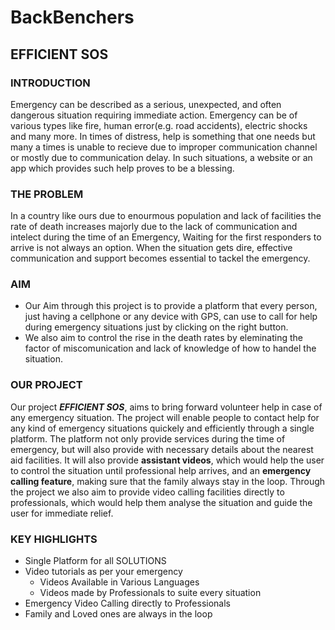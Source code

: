 # BackBenchers
## EFFICIENT SOS


### INTRODUCTION 

Emergency can be described as a serious, unexpected, and often dangerous situation requiring immediate action. Emergency can be of various types like fire, human error(e.g. road accidents), electric shocks and many more. In times of distress, help is something that one needs but many a times is unable to recieve due to improper communication channel or mostly due to communication delay. In such situations, a website or an app which provides such help proves to be a blessing.


### THE PROBLEM

In a country like ours due to enourmous population and lack of facilities the rate of death increases majorly due to the lack of communication and intelect during the time of an Emergency, Waiting for the first responders to arrive is not always an option. When the situation gets dire, effective communication and support becomes essential to tackel the emergency.


### AIM

* Our Aim through this project is to provide a platform that every person, just having a cellphone or any device with GPS, can use to call for help during emergency situations just by clicking on the right button. 
* We also aim to control the rise in the death rates by eleminating the factor of miscomunication and lack of knowledge of how to handel the situation.
 

### OUR PROJECT

Our project ***EFFICIENT SOS***, aims to bring forward volunteer help in case of any emergency situation. The project will enable people to contact help for any kind of emergency situations quickely and efficiently through a single platform. The platform not only provide services during the time of emergency, but will also provide with necessary details about the nearest aid facilities. It will also provide **assistant videos**, which would help the user to control the situation until professional help arrives, and an **emergency calling feature**, making sure that the family always stay in the loop. Through the project we also aim to provide video calling facilities directly to professionals, which would help them analyse the situation and guide the user for immediate relief.  


### KEY HIGHLIGHTS 

* Single Platform for all SOLUTIONS
* Video tutorials as per your emergency
    * Videos Available in Various Languages
    * Videos made by Professionals to suite every situation
* Emergency Video Calling directly to Professionals
* Family and Loved ones are always in the loop


##
